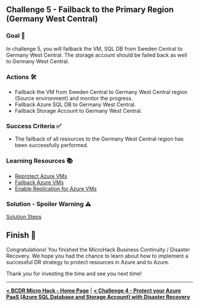 ## Challenge 5 - Failback to the Primary Region (Germany West Central) 

### Goal 🎯

In challenge 5, you will failback the VM, SQL DB from Sweden Central to Germany West Central. The storage account should be failed back as well to Germany West Central.

### Actions 🛠️

* Failback the VM from Sweden Central to Germany West Central region (Source environment) and monitor the progress.
* Failback Azure SQL DB to Germany West Central.
* Failback Storage Account to Germany West Central.

### Success Criteria ✅

* The failback of all resources to the Germany West Central region has been successfully performed.

### Learning Resources 📚

* [Reprotect Azure VMs](https://learn.microsoft.com/en-us/azure/site-recovery/azure-to-azure-how-to-reprotect)
* [Failback Azure VMs](https://learn.microsoft.com/en-us/azure/site-recovery/azure-to-azure-tutorial-failback)
* [Enable Replication for Azure VMs](https://learn.microsoft.com/en-us/azure/site-recovery/azure-to-azure-tutorial-enable-replication)

### Solution - Spoiler Warning ⚠️

[Solution Steps](./walkthrough/challenge-5/solution.md)

## Finish 🎉

Congratulations! You finished the MicroHack Business Continuity / Disaster Recovery. We hope you had the chance to learn about how to implement a successful DR strategy to protect resources in Azure and to Azure. 

Thank you for investing the time and see you next time!

---

**[< BCDR Micro Hack - Home Page](../Readme.md)** | **[< Challenge 4 - Protect your Azure PaaS (Azure SQL Database and Storage Account) with Disaster Recovery](./03_challange.md)**